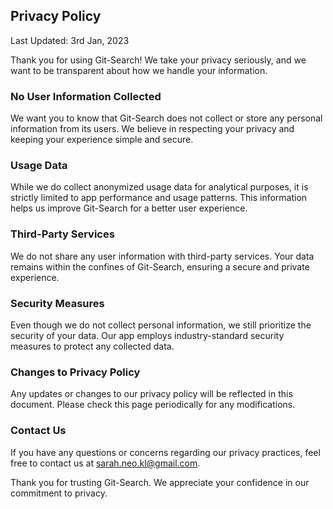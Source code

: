 ## Privacy Policy

Last Updated: 3rd Jan, 2023

Thank you for using Git-Search! We take your privacy seriously, and we want to be transparent about how we handle your information.

### No User Information Collected

We want you to know that Git-Search does not collect or store any personal information from its users. We believe in respecting your privacy and keeping your experience simple and secure.

### Usage Data

While we do collect anonymized usage data for analytical purposes, it is strictly limited to app performance and usage patterns. This information helps us improve Git-Search for a better user experience.

### Third-Party Services

We do not share any user information with third-party services. Your data remains within the confines of Git-Search, ensuring a secure and private experience.

### Security Measures

Even though we do not collect personal information, we still prioritize the security of your data. Our app employs industry-standard security measures to protect any collected data.

### Changes to Privacy Policy

Any updates or changes to our privacy policy will be reflected in this document. Please check this page periodically for any modifications.

### Contact Us

If you have any questions or concerns regarding our privacy practices, feel free to contact us at sarah.neo.kl@gmail.com.

Thank you for trusting Git-Search. We appreciate your confidence in our commitment to privacy.